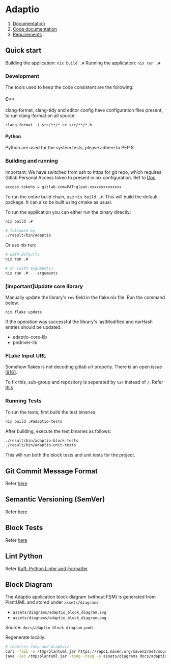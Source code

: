 # Adaptio

1. [Documentation](docs)
1. [Code documentation](src/DOCS.md)
1. [Requirements](docs/requirements.md)

## Quick start

Building the application: `nix build .#`
Running the application: `nix run .#`

### Development

The tools used to keep the code consistent are the following:

#### C++

clang-format, clang-tidy and editor config have configuration files present, to run clang-format on all source:

`clang-format -i src/**/*.cc src/**/*.h`

#### Python

Python are used for the system tests, please adhere to PEP 8.

### Building and running

Important: We have switched from ssh to https for git repo, which requires Gitlab Personal Access token to present in nix configuration. Ref to [Doc](https://esabgrnd.jira.com/wiki/spaces/ADTI/pages/237404161/Adaptio+Development+environment+in+non-NixOS+Linux+WSL#5.-Additional-Considerations)

~~~bash
access-tokens = gitlab.com=PAT:glpat-xxxxxxxxxxxxxx
~~~

To run the entire build chain, use `nix build .#`. This will build the default package.
It can also be built using cmake as usual.

To run the application you can either run the binary directly:

~~~bash
nix build .#

# followed by
./result/bin/adaptio
~~~

Or use nix run:

~~~bash
# with defaults
nix run .#

# or (with arguments)
nix run .# -- arguments
~~~

### [Important]Update core library

Manually update the library's `rev` field in the flake.nix file.
Run the command below.

```nix flake update```

If the operation was successful the library's lastModified and narHash entries should be updated.

* adaptio-core-lib
* pndriver-lib

### FLake Input URL

Somehow flakes is not decoding gitlab url properly. There is an open issue [!9161](https://github.com/NixOS/nix/issues/9161).

To fix this, sub-group and repository is seperated by `%2F` instead of `/`. Refer [this](https://github.com/NixOS/nix/issues/9161#issuecomment-1821857778)

### Running Tests

To run the tests, first build the test binaries:

~~~bash
nix build .#adaptio-tests
~~~

After building, execute the test binaries as follows:

~~~bash
./result/bin/adaptio-block-tests
./result/bin/adaptio-unit-tests
~~~

This will run both the block tests and unit tests for the project.

## Git Commit Message Format

Refer [here](https://gitlab.com/esab/abw/infra-and-test#git-commit-message-format)

## Semantic Versioning (SemVer)

Refer [here](https://esabgrnd.jira.com/wiki/x/FwBNDw)

## Block Tests

Refer [here](src/block_tests/BLOCK_TESTS.md)

## Lint Python

Refer [Ruff: Python Linter and Formatter][lint-python]

[lint-python]: https://gitlab.com/esab/abw/infra-and-test#ruff-introduction

## Block Diagram

The Adaptio application block diagram (without FSM) is generated from PlantUML and stored under `assets/diagrams`:

- `assets/diagrams/adaptio_block_diagram.svg`
- `assets/diagrams/adaptio_block_diagram.png`

Source: `docs/adaptio_block_diagram.puml`.

Regenerate locally:

```bash
# requires Java and Graphviz
curl -fsSL -o /tmp/plantuml.jar https://repo1.maven.org/maven2/net/sourceforge/plantuml/plantuml/1.2024.7/plantuml-1.2024.7.jar
java -jar /tmp/plantuml.jar -tpng -tsvg -o assets/diagrams docs/adaptio_block_diagram.puml
```
